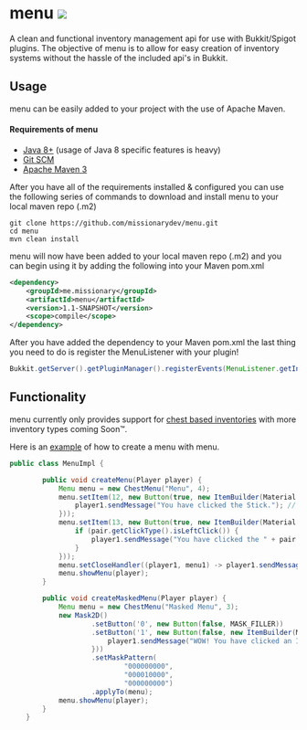 # menu [![](https://jitpack.io/v/missionarydev/menu.svg)](https://jitpack.io/#missionarydev/menu)
A clean and functional inventory management api for use with Bukkit/Spigot plugins. The objective of menu is to allow for easy creation 
of inventory systems without the hassle of the included api's in Bukkit.

## Usage
menu can be easily added to your project with the use of Apache Maven.

#### Requirements of menu
* [Java 8+](http://www.oracle.com/technetwork/java/javase/downloads/index.html) (usage of Java 8 specific features is heavy)
* [Git SCM](https://git-scm.com/downloads)
* [Apache Maven 3](http://maven.apache.org/download.html)

After you have all of the requirements installed & configured you can use the following series of commands to download and install
menu to your local maven repo (.m2)
```
git clone https://github.com/missionarydev/menu.git
cd menu
mvn clean install
```
menu will now have been added to your local maven repo (.m2) and you can begin using it by adding the following into your Maven pom.xml
```xml
<dependency>
    <groupId>me.missionary</groupId>
    <artifactId>menu</artifactId>
    <version>1.1-SNAPSHOT</version>
    <scope>compile</scope>
</dependency>
```
After you have added the dependency to your Maven pom.xml the last thing you need to do is register the MenuListener with your plugin!
```java
Bukkit.getServer().getPluginManager().registerEvents(MenuListener.getInstance(), instance of your plugin);
```

## Functionality
menu currently only provides support for [chest based inventories](https://github.com/missionarydev/menu/blob/master/src/main/java/me/missionary/menu/type/impl/ChestMenu.java) with more inventory types coming Soon™.

Here is an [example](https://github.com/missionarydev/menu/blob/master/src/main/java/me/missionary/menu/example/ExampleUsage.java) of how to create a menu with menu.
```java
public class MenuImpl {

        public void createMenu(Player player) {
            Menu menu = new ChestMenu("Menu", 4);
            menu.setItem(12, new Button(true, new ItemBuilder(Material.STICK).setName(ChatColor.LIGHT_PURPLE + "Stick").toItemStack(), (player1, pair) -> {
                player1.sendMessage("You have clicked the Stick."); // Java 8 Functional Style
            }));
            menu.setItem(13, new Button(true, new ItemBuilder(Material.ACACIA_DOOR).setName("Door").toItemStack(), (player1, pair) -> {
                if (pair.getClickType().isLeftClick()) {
                    player1.sendMessage("You have clicked the " + pair.getButton().getStack().getItemMeta().getDisplayName());
                }
            }));
            menu.setCloseHandler((player1, menu1) -> player1.sendMessage("Wow! You closed the inventory."));
            menu.showMenu(player);
        }

        public void createMaskedMenu(Player player) {
            Menu menu = new ChestMenu("Masked Menu", 3);
            new Mask2D()
                    .setButton('0', new Button(false, MASK_FILLER))
                    .setButton('1', new Button(false, new ItemBuilder(Material.IRON_DOOR).toItemStack(), (player1, buttonClickTypeInformationPair) -> {
                        player1.sendMessage("WOW! You have clicked an Iron Door!!");
                    }))
                    .setMaskPattern(
                            "000000000",
                            "000010000",
                            "000000000")
                    .applyTo(menu);
            menu.showMenu(player);
        }
    }
```
